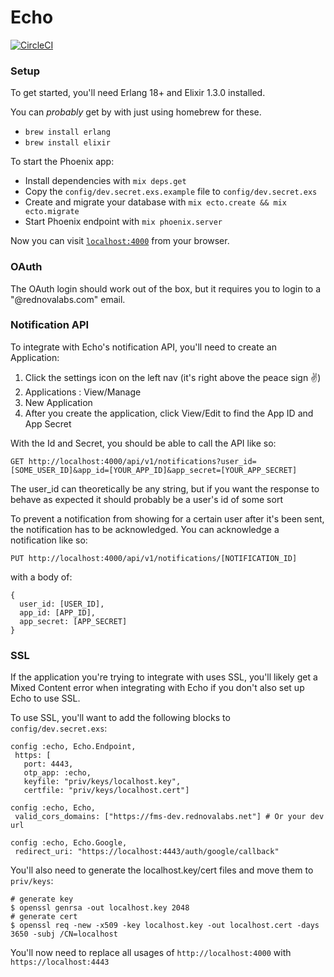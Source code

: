 # Echo

[![CircleCI](https://circleci.com/gh/rtroxler/echo/tree/master.svg?style=svg)](https://circleci.com/gh/rtroxler/echo/tree/master)

### Setup
To get started, you'll need Erlang 18+ and Elixir 1.3.0 installed.

You can _probably_ get by with just using homebrew for these.
  * `brew install erlang`
  * `brew install elixir`

To start the Phoenix app:

  * Install dependencies with `mix deps.get`
  * Copy the `config/dev.secret.exs.example` file to `config/dev.secret.exs`
  * Create and migrate your database with `mix ecto.create && mix ecto.migrate`
  * Start Phoenix endpoint with `mix phoenix.server`

Now you can visit [`localhost:4000`](http://localhost:4000) from your browser.

### OAuth

  The OAuth login should work out of the box, but it requires you to login to a "@rednovalabs.com" email.


### Notification API

To integrate with Echo's notification API, you'll need to create an Application:
  1. Click the settings icon on the left nav (it's right above the peace sign ✌)
  2. Applications : View/Manage
  3. New Application
  4. After you create the application, click View/Edit to find the App ID and App Secret

With the Id and Secret, you should be able to call the API like so:

  `GET http://localhost:4000/api/v1/notifications?user_id=[SOME_USER_ID]&app_id=[YOUR_APP_ID]&app_secret=[YOUR_APP_SECRET]`

The user_id can theoretically be any string, but if you want the response to behave as expected it should probably be a user's id
of some sort

To prevent a notification from showing for a certain user after it's been sent, the notification has to be acknowledged.
You can acknowledge a notification like so:

  `PUT http://localhost:4000/api/v1/notifications/[NOTIFICATION_ID]`

with a body of:
  ```
  {
    user_id: [USER_ID],
    app_id: [APP_ID],
    app_secret: [APP_SECRET]
  }
  ```

### SSL 

If the application you're trying to integrate with uses SSL, you'll likely get a Mixed Content error when integrating with Echo if you don't also set up Echo to use SSL.

To use SSL, you'll want to add the following blocks to `config/dev.secret.exs`:
 ```
 config :echo, Echo.Endpoint,
  https: [ 
    port: 4443,
    otp_app: :echo,
    keyfile: "priv/keys/localhost.key",
    certfile: "priv/keys/localhost.cert"]
  
 config :echo, Echo,
  valid_cors_domains: ["https://fms-dev.rednovalabs.net"] # Or your dev url
 
 config :echo, Echo.Google,
  redirect_uri: "https://localhost:4443/auth/google/callback"
```

You'll also need to generate the localhost.key/cert files and move them to `priv/keys`:
```
# generate key
$ openssl genrsa -out localhost.key 2048
# generate cert
$ openssl req -new -x509 -key localhost.key -out localhost.cert -days 3650 -subj /CN=localhost
```

You'll now need to replace all usages of `http://localhost:4000` with `https://localhost:4443`
